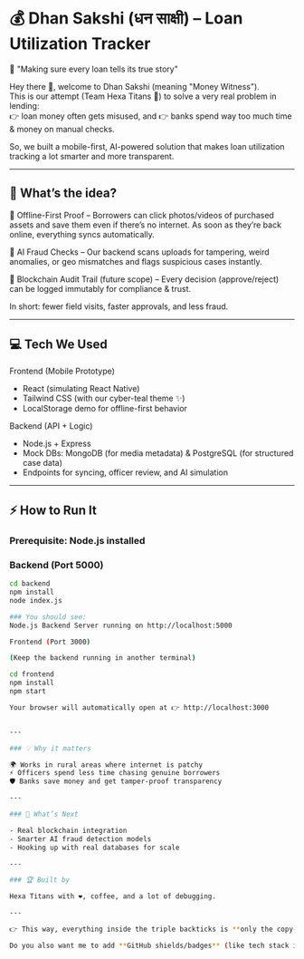 # 💰 Dhan Sakshi (धन साक्षी) – Loan Utilization Tracker  

🚀 "Making sure every loan tells its true story"  

Hey there 👋, welcome to Dhan Sakshi (meaning "Money Witness").  
This is our attempt (Team Hexa Titans 🚀) to solve a very real problem in lending:  
👉 loan money often gets misused, and 👉 banks spend way too much time & money on manual checks.  

So, we built a mobile-first, AI-powered solution that makes loan utilization tracking a lot smarter and more transparent.  

---

## 🌟 What’s the idea?  

📱 Offline-First Proof – Borrowers can click photos/videos of purchased assets and save them even if there’s no internet. As soon as they’re back online, everything syncs automatically.  

🤖 AI Fraud Checks – Our backend scans uploads for tampering, weird anomalies, or geo mismatches and flags suspicious cases instantly.  

🔗 Blockchain Audit Trail (future scope) – Every decision (approve/reject) can be logged immutably for compliance & trust.  

In short: fewer field visits, faster approvals, and less fraud.  

---

## 💻 Tech We Used  

Frontend (Mobile Prototype)  
- React (simulating React Native)  
- Tailwind CSS (with our cyber-teal theme ✨)  
- LocalStorage demo for offline-first behavior  

Backend (API + Logic)  
- Node.js + Express  
- Mock DBs: MongoDB (for media metadata) & PostgreSQL (for structured case data)  
- Endpoints for syncing, officer review, and AI simulation  

---

## ⚡ How to Run It  

### Prerequisite: Node.js installed  

### Backend (Port 5000)  
```bash
cd backend
npm install
node index.js

### You should see:
Node.js Backend Server running on http://localhost:5000

Frontend (Port 3000)

(Keep the backend running in another terminal)

cd frontend
npm install
npm start

Your browser will automatically open at 👉 http://localhost:3000


---

### 💡 Why it matters  

🌍 Works in rural areas where internet is patchy  
⚡ Officers spend less time chasing genuine borrowers  
🛡️ Banks save money and get tamper-proof transparency  

---

### 🚀 What’s Next  

- Real blockchain integration  
- Smarter AI fraud detection models  
- Hooking up with real databases for scale  

---

### 🏆 Built by  

Hexa Titans with ❤️, coffee, and a lot of debugging.  

---

👉 This way, everything inside the triple backticks is **only the copy-paste setup part**, and the “Why it matters / What’s Next / Built by” sections live outside.  

Do you also want me to add **GitHub shields/badges** (like tech stack icons: React, Node.js, etc.) at the top to make the README pop visually?
